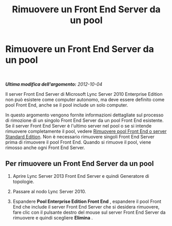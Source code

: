 ﻿---
title: Rimuovere un Front End Server da un pool
TOCTitle: Rimuovere un Front End Server da un pool
ms:assetid: 767225c9-7c0b-4d54-a407-d77134ba2abe
ms:mtpsurl: https://technet.microsoft.com/it-it/library/JJ688095(v=OCS.15)
ms:contentKeyID: 49887610
ms.date: 08/24/2015
mtps_version: v=OCS.15
ms.translationtype: HT
---

# Rimuovere un Front End Server da un pool

 

_**Ultima modifica dell'argomento:** 2012-10-04_

Il server Front End Server di Microsoft Lync Server 2010 Enterprise Edition non può esistere come computer autonomo, ma deve essere definito come pool Front End, anche se il pool include un solo computer.

In questo argomento vengono fornite informazioni dettagliate sul processo di rimozione di un singolo Front End Server da un pool Front End esistente. Se il server Front End Server è l'ultimo server nel pool o se si intende rimuovere completamente il pool, vedere [Rimuovere pool Front End o server Standard Edition](remove-front-end-pool-or-standard-edition-server.md). Non è necessario rimuovere singoli Front End Server prima di rimuovere il pool Front End. Quando si rimuove il pool, viene rimosso anche ogni Front End Server.

## Per rimuovere un Front End Server da un pool

1.  Aprire Lync Server 2013 Front End Server e quindi Generatore di topologie.

2.  Passare al nodo Lync Server 2010.

3.  Espandere **Pool Enterprise Edition Front End** , espandere il pool Front End che include il server Front End Server che si desidera rimuovere, fare clic con il pulsante destro del mouse sul server Front End Server da rimuovere e quindi scegliere **Elimina** .

